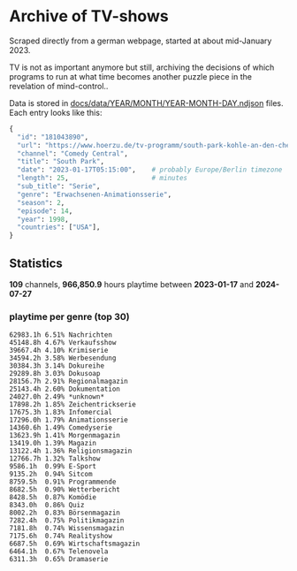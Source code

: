 # Archive of TV-shows

Scraped directly from a german webpage, started at about mid-January 2023.

TV is not as important anymore but still, archiving the decisions of which programs to run at what time
becomes another puzzle piece in the revelation of mind-control.. 

Data is stored in [docs/data/YEAR/MONTH/YEAR-MONTH-DAY.ndjson](docs/data/) files. 
Each entry looks like this:

```python
{
  "id": "181043890", 
  "url": "https://www.hoerzu.de/tv-programm/south-park-kohle-an-den-chefkoch/bid_181043890/", 
  "channel": "Comedy Central", 
  "title": "South Park", 
  "date": "2023-01-17T05:15:00",    # probably Europe/Berlin timezone 
  "length": 25,                     # minutes 
  "sub_title": "Serie", 
  "genre": "Erwachsenen-Animationsserie", 
  "season": 2, 
  "episode": 14, 
  "year": 1998, 
  "countries": ["USA"],
}
```

## Statistics

**109** channels, **966,850.9** hours playtime between **2023-01-17** and **2024-07-27**


### playtime per genre (top 30)

    62983.1h 6.51% Nachrichten
    45148.8h 4.67% Verkaufsshow
    39667.4h 4.10% Krimiserie
    34594.2h 3.58% Werbesendung
    30384.3h 3.14% Dokureihe
    29289.8h 3.03% Dokusoap
    28156.7h 2.91% Regionalmagazin
    25143.4h 2.60% Dokumentation
    24027.0h 2.49% *unknown*
    17898.2h 1.85% Zeichentrickserie
    17675.3h 1.83% Infomercial
    17296.0h 1.79% Animationsserie
    14360.6h 1.49% Comedyserie
    13623.9h 1.41% Morgenmagazin
    13419.0h 1.39% Magazin
    13122.4h 1.36% Religionsmagazin
    12766.7h 1.32% Talkshow
    9586.1h  0.99% E-Sport
    9135.2h  0.94% Sitcom
    8759.5h  0.91% Programmende
    8682.5h  0.90% Wetterbericht
    8428.5h  0.87% Komödie
    8343.0h  0.86% Quiz
    8002.2h  0.83% Börsenmagazin
    7282.4h  0.75% Politikmagazin
    7181.8h  0.74% Wissensmagazin
    7175.6h  0.74% Realityshow
    6687.5h  0.69% Wirtschaftsmagazin
    6464.1h  0.67% Telenovela
    6311.3h  0.65% Dramaserie

